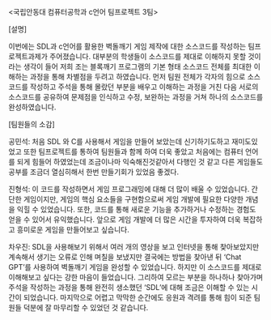 <국립안동대 컴퓨터공학과 c언어 팀프로젝트 3팀>

[설명]

이번에는 SDL과 c언어를 활용한 벽돌깨기 게임 제작에 대한 소스코드를 작성하는 팀프로젝트과제가 주어졌습니다. 대부분의 학생들이 소스코드를 제대로 이해하지 못할 것이라는 생각이 들어 저희 조는 블록깨기 프로그램의 기본 형태 소스코드 전체를 최대한 이해하는 과정을 통해 차별점을 두려고 하였습니다.
먼저 팀원 전체가 각자의 힘으로 소스코드를 작성하고 주석을 통해 몰랐던 부분을 배우고 이해하는 과정을 거친 다음 서로의 소스코드를 공유하여 문제점을 인식하고 수정, 보완하는 과정을 거쳐 하나의 소스코드를 완성하였습니다.

[팀원들의 소감]

공민석: 처음 SDL 와 C를 사용해서 게임을 만들어 보았는데 신기하기도하고 재미도있었고 또한 팀프로젝트를 통하여 팀원들과 함께 하여 더욱 좋았고 처음에는 컴퓨터 언어를 되게 힘들어 하였었는데 조금이나마 익숙해진것같아서 다행인 것 같고 다른 게임들도 공부를 조금더 열심히해서 한번 만들기회가 있었음 좋겠다. 

진형석: 이 코드를 작성하면서 게임 프로그래밍에 대해 더 많이 배울 수 있었습니다. 간단한 게임이지만, 게임의 핵심 요소들을 구현함으로써 게임 개발에 필요한 다양한 개념을 익힐 수 있었습니다. 또한, 코드를 통해 새로운 기능을 추가하거나 수정하는 경험도 얻을 수 있어서 유익했습니다. 앞으로 게임 개발에 더 많은 시간을 투자하여 더욱 복잡하고 흥미로운 게임을 만들어보고 싶습니다.

차우진: SDL을 사용해보기 위해서 여러 개의 영상을 보고 인터넷을 통해 찾아보았지만 계속해서 생기는 오류로 인해 며칠을 보냈지만 결국에는 방법을 찾아낸 뒤 ‘Chat GPT’를 사용하여 벽돌깨기 게임을 완성할 수 있었습니다. 하지만 이 소스코드를 제대로 이해해보고 싶다는 강한 마음이 들었습니다. 그리하여 모르는 부분을 하나하나 찾아가며 주석을 작성하는 과정을 통해 완전히 생소했던 ‘SDL’에 대해 조금은 이해할 수 있는 시간이 되었습니다. 마지막으로 어렵고 막막한 순간에도 응원과 격려를 통해 힘이 되준 팀원들 덕분에 잘 마무리할 수 있었던 것 같습니다.
